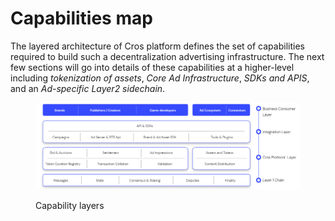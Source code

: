 # Capabilities map

The layered architecture of Cros platform defines the set of capabilities required to build such a decentralization advertising infrastructure.  The next few sections will go into details of these capabilities at a higher-level including _tokenization of assets_, _Core Ad Infrastructure_, _SDKs and APIS_, and an _Ad-specific Layer2 sidechain_.

<figure><img src="../.gitbook/assets/image (1).png" alt=""><figcaption><p>Capability layers</p></figcaption></figure>
